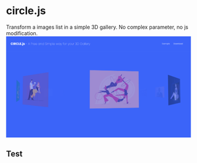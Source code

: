# circle.js

Transform a images list in a simple 3D gallery. No complex parameter, no js modification.
<img src="circle-capture.png" />
<h2>Test</h2>
